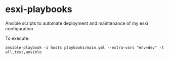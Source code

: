 # esxi-playbooks
Ansible scripts to automate deployment and maintenance of my esxi configuration

To execute:

```
ansible-playbook -i hosts playbooks/main.yml --extra-vars "env=dev" -t all,test,ansible
```
